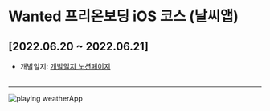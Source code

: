 # Wanted 프리온보딩 iOS 코스 (날씨앱)

## &#91;2022.06.20 ~ 2022.06.21&#93;

- 개발일지: <a href="https://inquisitive-mandrill-30f.notion.site/cd9ee2b0b2e548518c3c6230134fd495" target="_blank">개발일지 노션페이지</a>
<br><br>

___

<img src="https://kirkim.github.io/assets/storage/weatherApp/weatherApp1.gif" style="max-width:170px" alt="playing weatherApp">
